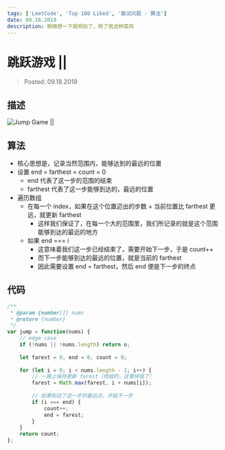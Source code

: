 ```yaml
---
tags: ['LeetCode', 'Top 100 Liked', '面试问题 - 算法']
date: 09.18.2019
description: 稍微想一下就明白了，除了我这种菜鸡
---
```


# 跳跃游戏 ||

> Posted: 09.18.2019

<Tag />

## 描述

![Jump Game ||](/images/jump2.png)

## 算法

- 核心思想是，记录当然范围内，能够达到的最远的位置
- 设置 end = farthest = count = 0
    - end 代表了这一步的范围的结束
    - farthest 代表了这一步能够到达的，最远的位置
- 遍历数组
  - 在每一个 index，如果在这个位置迈出的步数 + 当前位置比 farthest 更远，就更新 farthest
    - 这样我们保证了，在每一个大的范围里，我们所记录的就是这个范围能够到达的最远的地方
  - 如果 end === i
    - 这意味着我们这一步已经结束了，需要开始下一步，于是 count++
    - 而下一步能够到达的最远的位置，就是当前的 farthest
    - 因此需要设置 end = farthest，然后 end 便是下一步的终点

## 代码

```javascript
/**
 * @param {number[]} nums
 * @return {number}
 */
var jump = function(nums) {
    // edge case
    if (!nums || !nums.length) return o;
    
    let farest = 0, end = 0, count = 0;
    
    for (let i = 0; i < nums.length - 1; i++) {
        // 一路上保持更新 farest（他娘的，这里拼错了）
        farest = Math.max(farest, i + nums[i]);
        
        // 如果到达了这一步的最远点，开始下一步
        if (i === end) {
            count++;
            end = farest;
        }
    }
    return count;
};
```

<Disqus />